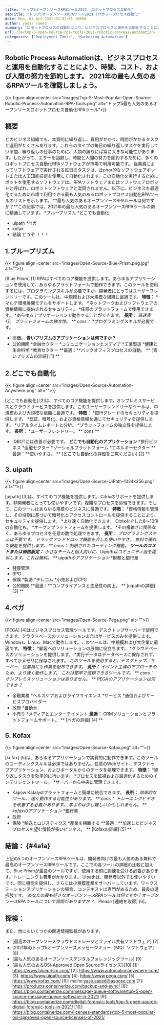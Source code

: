 ```yaml
---
title: "トップ5オープンソースRPAツール2021 |ロボットプロセス自動化" 
seoTitle: "トップ5オープンソースRPAツール2021 |ロボットプロセス自動化" 
date: Mon, 04 Oct 2021 02:31:01 +0000
author: yasir saeed
summary: "ロボットプロセスの自動化により、ビジネスプロセスと運用を自動化することにより、時間、コスト、および人間の努力を節約できます。 2021年の最も人気のあるRPAツールを確認しましょう。" 
url: /ja/top-5-open-source-rpa-tools-2021-robotic-process-automation/
categories: ['Deployment Tools', 'Marketing Automation']
---
```


## Robotic Process Automationは、ビジネスプロセスと運用を自動化することにより、時間、コスト、および人間の努力を節約します。 2021年の最も人気のあるRPAツールを確認しましょう。

{{< figure align=center src="images/Top-5-Most-Popular-Open-Source-Robotic-Process-Automation-RPA-Tools.png" alt="トップ5最も人気のあるオープンソースロボットプロセス自動化RPAツール">}}


## **概要**
どのビジネス組織でも、本質的に繰り返し、費用がかかり、時間がかかるタスクと運用がたくさんあります。これらのタイプの毎日の繰り返しタスクを実行している間、繰り返しの仕事のために、人類の誤りには常に大きな可能性があります。したがって、エラーを回避し、時間と人間の努力を節約するために、多くのロボットプロセス自動化RPAソフトウェアが市場で利用可能です。
従業員によってソフトウェアで実行される毎日のタスクは、比phor的なソフトウェアボットまたは人工知能技術を使用して自動化されます。この自動化を実行するためにボットを使用するソフトウェアは、RPAソフトウェアまたはソフトウェアロボットと呼ばれ、ロボットソフトウェアと混同されません。以下に、ビジネスを最適化するために市場で利用できる最も人気のあるロボットプロセス自動化RPAツールのリストを示します。
**最も人気のあるオープンソースRPAルールは何ですか？**この記事では、2021年の最も人気のあるオープンソースRPAツールの例に精通しています。
  *ブループリズム
  *どこでも自動化
  * uipath
  *ペガ
  * kofax
  * 結論
どうぞ ！！！

## 1.ブループリズム

{{< figure align=center src="images/Open-Source-Blue-Prism.png.jpg" alt="">}}

[Blue Prism] [1] RPAはすべてのコア機能を提供します。あらゆるアプリケーションを使用して、あらゆるプラットフォームで動作できます。このツールを使用するには、プログラミングスキルが必要ですが、開発者にとってはユーザーフレンドリーです。このツールは、中規模および大規模な組織に最適です。
**特徴：**
  *マルチ環境展開モデルをサポートします。
  *ネットワークおよびソフトウェアの資格情報に提供されるセキュリティ。
  *任意のプラットフォームで使用できます。
  *あらゆるアプリケーションで動作することができます。
**長所：**
  *高速実行。
  *プラットフォームの独立性。
** cons：**
  *プログラミングスキルが必要です。
  * 高価。
**青いプリズムのアプリケーションは何ですか？**
  * 公的機関
  *金融セクター
  *コミュニケーションとメディア
  *工業製造
  *健康と生命科学
  *教育セクター
**最適：**バックオフィスプロセスの自動。
** [青いプリズムの詳細] [1] **

## 2.どこでも自動化

{{< figure align=center src="images/Open-Source-Automation-Anywhere.png" alt="">}}

[どこでも自動化] [2]は、すべてのコア機能を提供します。オンプレミスサービスとクラウドサービスを提供します。このユーザーフレンドリーなツールは、中規模および大規模な組織に最適です。
**特徴：**
  *銀行グレードのセキュリティを提供します。
  *認証、暗号化、および資格情報を通じてセキュリティを提供します。
  *リアルタイムレポートと分析。
  *プラットフォームの独立性を提供します。
**長所：**
  *ユーザーフレンドリー。
** cons **
  * IQBOTには改善が必要です。
**どこでも自動化のアプリケーション**
  *旅行ビジネス
  *金融セクター
  *ソーシャルプラットフォーム
  *エネルギーセクター
**最適：**使いやすさ。
** [どこでも自動化の詳細をご覧ください] [2] **

## 3. uipath

{{< figure align=center src="images/Open-Source-UiPath-1024x356.png" alt="">}}

[uipath] [3]は、すべてのコア機能を提供します。 Citrixのサポートを提供します。非開発者にとっても使いやすいです。複雑なプロセスを処理できます。そして、このツールはあらゆる規模のビジネスに最適です。
**特徴：**
  *資格情報を管理し、その役割に基づいて暗号化とアクセスコントロールを提供することにより、セキュリティを提供します。
  *より速く自動化できます。 Citrixを介した8〜10倍の自動化も。
  *オープンプラットフォームを提供します。
  *その複雑さに関係なく、あらゆるプロセスを任意の数で処理できます。
**長所：**
  *プログラミングスキルは不要です。
  *ドラッグアンドドロップ機能を介した使いやすさ。
  *無料で優れた機能を提供します。
** cons：**
  *制限されたコーディング機能。
**ツールのコストまたは価格設定：**
小さなチームと個人向けに、Uipathはコミュニティ版を提供します。これは無料。
** uipathのアプリケーション**
  *財務と銀行業
  * 健康管理
  * BPO
  * 保険
  *製造
  *テレコム
  *小売およびCPG
  * 公的機関
**最適：**コンプライアンスと生産性の向上。
** [uipathの詳細] [3] **

## 4.ペガ

{{< figure align=center src="images/Open-Source-Pega.png" alt="">}}

[PEGA] [4]はビジネスプロセス管理ツールです。デスクトップサーバーで使用できます。クラウドベースのソリューションまたはサービスのみを提供します。 Windows、Linux、Macで動作します。このツールは、中規模および大企業に最適です。
**特徴：**
  *顧客へのソリューションの展開に役立ちます。
  *クラウドベースのソリューションを提供します。
  *実行データはデータベースに保存されず、すべてがメモリに保存されます。
  *このツールを使用すると、デスクトップ、サーバー、従業員にも作業を配布できます。
**長所：**
  *イベント主導のアプローチのため、より速く動作します。
  *これは堅牢で信頼できるツールです。
** cons：**
  *オンプレミスソリューションはありません。
** PEGAのアプリケーションは何ですか？**
  * 金融業務
  *ヘルスケアおよびライフサイエンス
  *サービス
  *通信およびサービスプロバイダー
  * 政府
  *自動車
  * 小売り
  *メディアとエンターテイメント
**最適：** CRMソリューションとプラットフォームサポート。
** [ペガの詳細] [4] **

## 5. Kofax

{{< figure align=center src="images/Open-Source-Kofax.png" alt="">}}

[kofax] [5]は、あらゆるアプリケーションで実質的に動作できます。このツールのコーディングスキルは必須ではありません。任意のWebサイト、デスクトップアプリケーション、およびポータルからのデータを処理できます。
**特徴：**
  *繰り返しタスクを効率的に行います。
  *プロセスを監視および最適化するためのインテリジェントツール。
  *サーバーから中央に管理できます。
  * Kapow Katalystプラットフォームと簡単に統合できます。
**長所：**
  *効率的なツール。
  *速く動作する可能性があります。
** cons：**
  *トレーニングビデオを改善する必要があります。
  *学ぶのは少し難しいかもしれません。
** kofaxのアプリケーション**
  *銀行業
  * 政府
  * 保険
  *輸送とロジスティクス
  *産業を横断する
**最適：**加速したビジネスプロセスを望む情報が多いビジネス。
** [Kofaxの詳細] [5] **

## **結論：** {#4a1a}
上記の5つのオープンソースRPAツールは、開発者向けの最も人気のある無料で最高のオープンソースRPAツールです。ここでの各ツールの詳細の比較に加えて、Blue Prismが最良のツールですが、使用する前に訓練を受ける必要があります。トレーニングも費用がかかります。 Uipathは、開発者以外でも使いやすいです。同じ機能を提供し、さらには小規模産業をサーバーしています。ワークステーションアプリケーションの場合、コンテキストは専門があるため、最良の選択肢です。
_あなたの最も好きなオープンソースRPAツールは何ですか？オープンソースRPAツールについて質問がありますか？、Please_ [連絡を取得] [6]。

## 探検：
また、他にもいくつかの関連情報監視があります。
  * [最高のオープンソースクラウドストレージとファイル共有ソフトウェア] [7]
  * [2021年のトップ5オープンソースメッセージキュー（MQ）ソフトウェア] [8]
  * [最も人気のあるオープンソースデジタルフォレンジックツール] [9]
  * [最も人気のあるOSi-Approved Open Sourceライセンス] [10]
[1]: https://www.blueprism.com/
[2]: https://www.automationanywhere.com/
[3]: https://www.uipath.com/
[4]: https://www.pega.com/
[5]: https://www.kofax.com/
[6]: mailto:yasir.saeed@aspose.com
[7]: https://products.containerize.com/backup-and-sync/
[8]: https://blog.containerize.com/message-queue-software/top-5-open-source-message-queue-software-in-2021/
[9]: https://blog.containerize.com/digital-forensic-tools/top-5-open-source-digital-forensic-tools-in-2021/
[10]: https://blog.containerize.com/licenses-standards/top-5-most-popular-osi-approved-open-source-licenses-of-2021/
